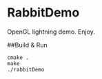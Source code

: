 RabbitDemo
==========

OpenGL lightning demo. Enjoy.

##Build & Run
```
cmake .
make
./rabbitDemo
```
